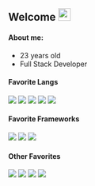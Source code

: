 <h2>Welcome <img height="25px" src="https://cdn.betterttv.net/emote/5e17a96ab9741121048068e1/3x"></h2>

#### About me:

- 23 years old 
- Full Stack Developer

#### Favorite Langs
<img src="https://img.shields.io/badge/JavaScript-222?style=for-the-badge&logo=javascript&logoColor=F7DF1E" /> <img src="https://img.shields.io/badge/TypeScript-222?style=for-the-badge&logo=typescript&logoColor=007ACC" /> <img src="https://img.shields.io/badge/Java-222?style=for-the-badge&logo=java&logoColor=ED8B00" /> <img src="https://img.shields.io/badge/python-222?style=for-the-badge&logo=python&logoColor=ffd441" /> <img src="https://img.shields.io/badge/c%23-222?style=for-the-badge&logo=csharp&logoColor=9d70d8" />
#### Favorite Frameworks
<img src="https://img.shields.io/badge/Angular-222?style=for-the-badge&logo=angular&logoColor=DD0031" /> <img src="https://img.shields.io/badge/Spring-222?style=for-the-badge&logo=spring&logoColor=6DB33F" /> <img src="https://img.shields.io/badge/nativescript-222?style=for-the-badge&logo=nativescript&logoColor=2a48cd">
#### Other Favorites
<img src="https://img.shields.io/badge/MongoDB-222?style=for-the-badge&logo=mongodb&logoColor=4EA94B" /> <img src="https://img.shields.io/badge/Unity-222?style=for-the-badge&logo=unity&logoColor=white" /> <img src="https://img.shields.io/badge/Blender-222?style=for-the-badge&logo=blender&logoColor=e87d0d"> <img src="https://img.shields.io/badge/linux-222?style=for-the-badge&logo=linux&logoColor=ffb300">
